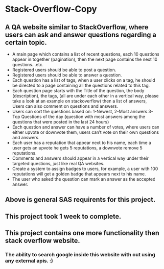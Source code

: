 # Stack-Overflow-Copy

## A QA website similar to StackOverflow, where users can ask and answer questions regarding a certain topic.
- A main page which contains a list of recent questions, each 10 questions appear in together (pagination), then the next page contains the next 10 questions…etc.
- Registered users should be able to post a question.
- Registered users should be able to answer a question.
- Each question has a list of tags, when a user clicks on a tag, he should be directed to a page containing all the questions related to this tag.
- Each question page starts with the Title of the question, the body (description), the tags, (all are under each other in a vertical way, please take a look at an example on stackoverflow) then a list of answers, Users can also comment on questions and answers.
- Users can sort the questions based on: 1-Newest, 2-Most answers 3-Top Questions of the day (question with most answers among the questions that were posted in the last 24 hours)
- Each question and answer can have a number of votes, where users can either upvote or downvote them, users can’t vote on their own questions and answers.
- Each user has a reputation that appear next to his name, each time a user gets an upvote he gets 5 reputations, a downvote remove 5 reputations.
- Comments and answers should appear in a vertical way under their targeted questions, just like real QA websites.
- Create a system to assign badges to users, for example, a user with 100 reputations will get a golden badge that appears next to his name.
- The user who asked the question can mark an answer as the accepted answer.

## Above is general SAS requirents for this project. 

## This project took 1 week to complete. 
## This project contains one more functionality then stack overflow website.

### The ability to search google inside this website with out using any external apis. :)
